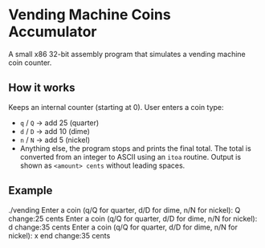 # Vending Machine Coins Accumulator

A small x86 32-bit assembly program that simulates a vending machine coin counter.

## How it works
 Keeps an internal counter (starting at 0).
  User enters a coin type:
  - `q` / `Q` → add 25 (quarter)
  - `d` / `D` → add 10 (dime)
  - `n` / `N` → add 5 (nickel)
  - Anything else, the program stops and prints the final total.
  The total is converted from an integer to ASCII using an `itoa` routine.
  Output is shown as `<amount> cents` without leading spaces.

## Example
./vending
Enter a coin (q/Q for quarter, d/D for dime, n/N for nickel): Q
change:25 cents
Enter a coin (q/Q for quarter, d/D for dime, n/N for nickel): d
change:35 cents
Enter a coin (q/Q for quarter, d/D for dime, n/N for nickel): x
end change:35 cents
